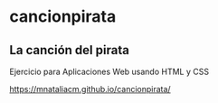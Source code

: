 # cancionpirata
## La canción del pirata
Ejercicio para Aplicaciones Web usando HTML y CSS

https://mnataliacm.github.io/cancionpirata/


